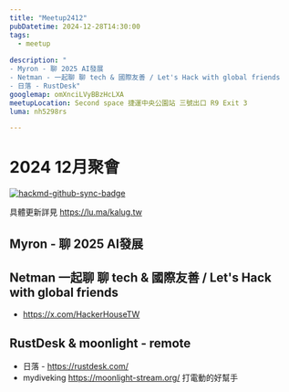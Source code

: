 ```yaml
---
title: "Meetup2412"
pubDatetime: 2024-12-28T14:30:00
tags:
  - meetup
  
description: "
- Myron - 聊 2025 AI發展
- Netman - 一起聊 聊 tech & 國際友善 / Let's Hack with global friends
- 日落 - RustDesk"
googlemap: omXnciLVyBBzHcLXA
meetupLocation: Second space 捷運中央公園站 三號出口 R9 Exit 3 
luma: nh5298rs

---
```


# 2024 12月聚會

[![hackmd-github-sync-badge](https://hackmd.io/lpcCZkdhRR-wu-1u3NUMZw/badge)](https://hackmd.io/lpcCZkdhRR-wu-1u3NUMZw)


具體更新詳見 https://lu.ma/kalug.tw

## Myron - 聊 2025 AI發展



## Netman 一起聊 聊 tech & 國際友善 / Let's Hack with global friends
- https://x.com/HackerHouseTW

## RustDesk & moonlight - remote
- 日落 - https://rustdesk.com/
- mydiveking https://moonlight-stream.org/ 打電動的好幫手